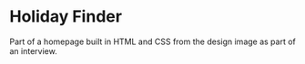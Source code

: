# Holiday Finder
Part of a homepage built in HTML and CSS from the design image as part of an interview.